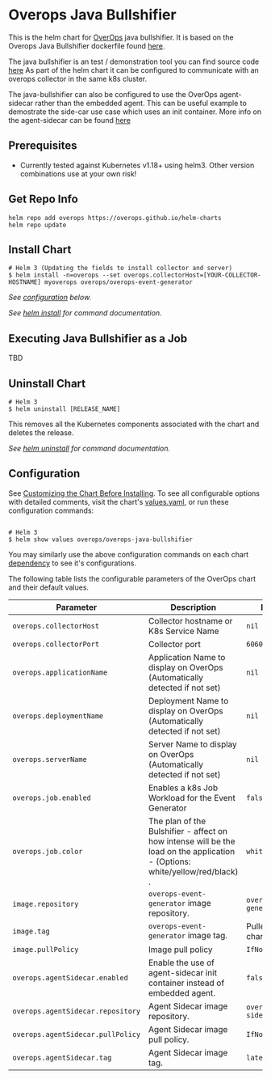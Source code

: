 # Overops Java Bullshifier
This is the helm chart for [OverOps](https://www.overops.com/) java bullshifier. It is based on the Overops Java Bullshifier dockerfile found [here](https://github.com/takipi/java-bullshifier/blob/master/Dockerfile). 

The java bullshifier is an test / demonstration tool you can find source code [here](https://github.com/takipi/java-bullshifier) As part of the helm chart it can be configured to
communicate with an overops collector in the same k8s cluster. 

The java-bullshifier can also be configured to use the OverOps agent-sidecar rather than the embedded agent. This can be useful example to demostrate the side-car use case which uses an init container. More info on the agent-sidecar can be found [here](https://hub.docker.com/r/overops/agent-sidecar) 

## Prerequisites

* Currently tested against Kubernetes v1.18+ using helm3. Other version combinations use at your own risk!

## Get Repo Info
```
helm repo add overops https://overops.github.io/helm-charts
helm repo update
```

## Install Chart
```console
# Helm 3 (Updating the fields to install collector and server)
$ helm install -n=overops --set overops.collectorHost=[YOUR-COLLECTOR-HOSTNAME] myoverops overops/overops-event-generator
```

_See [configuration](#configuration) below._

_See [helm install](https://helm.sh/docs/helm/helm_install/) for command documentation._

## Executing Java Bullshifier as a Job
TBD 

## Uninstall Chart

```console
# Helm 3
$ helm uninstall [RELEASE_NAME]
```

This removes all the Kubernetes components associated with the chart and deletes the release.

_See [helm uninstall](https://helm.sh/docs/helm/helm_uninstall/) for command documentation._

## Configuration

See [Customizing the Chart Before Installing](https://helm.sh/docs/intro/using_helm/#customizing-the-chart-before-installing). To see all configurable options with detailed comments, visit the chart's [values.yaml](./values.yaml), or run these configuration commands:

```console

# Helm 3
$ helm show values overops/overops-java-bullshifier
```

You may similarly use the above configuration commands on each chart [dependency](#dependencies) to see it's configurations.

The following table lists the configurable parameters of the OverOps chart and their default values.

| Parameter                                    | Description                                                                                  | Default                           |
| -------------------------------------------- | -------------------------------------------------------------------------------------------- | ----------------------------------|
| `overops.collectorHost`                      | Collector hostname or K8s Service Name                                                       | `nil`                             |
| `overops.collectorPort`                      | Collector port                                                                               | `6060`                            |
| `overops.applicationName`                    | Application Name to display on OverOps (Automatically detected if not set)                   | `nil`                             |
| `overops.deploymentName`                     | Deployment Name to display on OverOps (Automatically detected if not set)                    | `nil`                             |
| `overops.serverName`                         | Server Name to display on OverOps (Automatically detected if not set)                        | `nil`                             |
| `overops.job.enabled`                        | Enables a k8s Job Workload for the Event Generator                                           | `false`                           |
| `overops.job.color`                          | The plan of the Bulshifier - affect on how intense will be the load on the application - (Options: white/yellow/red/black) .                                      | `white`                              |
| `image.repository`                           | `overops-event-generator` image repository.                                                  | `overops/event-generator`         |
| `image.tag`                                  | `overops-event-generator` image tag.                                                         |  Pulled from chart.yaml           |
| `image.pullPolicy`                           | Image pull policy                                                                            | `IfNotPresent`                    |
| `overops.agentSidecar.enabled`               | Enable the use of agent-sidecar init container instead of embedded agent.                    | `false`                           |
| `overops.agentSidecar.repository`            | Agent Sidecar image repository.                                                              | `overops/agent-sidecar`           |
| `overops.agentSidecar.pullPolicy`            | Agent Sidecar image pull policy.                                                             | `IfNotPresent`                    |
| `overops.agentSidecar.tag`                   | Agent Sidecar image tag.                                                                     | `latest`                          |
